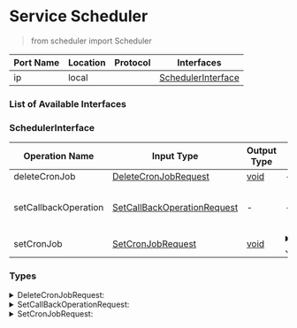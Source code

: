 # Service Scheduler

> from scheduler import Scheduler

| Port Name | Location | Protocol | Interfaces |
| --- | --- | --- | --- |
| ip | local | | <a href='#SchedulerInterface'>SchedulerInterface</a> |

### List of Available Interfaces

### SchedulerInterface

| Operation Name | Input Type | Output Type | Faults | Description |
| --- | --- | --- | --- | --- |
| deleteCronJob | <a href="#DeleteCronJobRequest">DeleteCronJobRequest</a> | <a href='#void'>void</a> | - |  |
| setCallbackOperation | <a href="#SetCallBackOperationRequest">SetCallBackOperationRequest</a> | - | - |  Set the callback operation name |
| setCronJob | <a href="#SetCronJobRequest">SetCronJobRequest</a> | <a href='#void'>void</a> | <details><summary>JobAlreadyExists</summary>void)</details> |  Set a new cron job |


### Types

<details>
<summary><span id="DeleteCronJobRequest">DeleteCronJobRequest: 
</span>
</summary>

##### Type Declaration
<pre>
void &#123;
&nbsp;&nbsp;jobName[1,1]: string // 
&nbsp;&nbsp;groupName[1,1]: string // 
&#125;
</pre>
</details>
<details>
<summary><span id="SetCallBackOperationRequest">SetCallBackOperationRequest: 
</span>
</summary>

##### Type Declaration
<pre>
void &#123;
&nbsp;&nbsp;operationName[1,1]: string // 
&#125;
</pre>
</details>
<details>
<summary><span id="SetCronJobRequest">SetCronJobRequest: 
</span>
</summary>

##### Type Declaration
<pre>
void &#123;
&nbsp;&nbsp;jobName[1,1]: string // 
&nbsp;&nbsp;cronSpecs[1,1]: void &#123;
&nbsp;&nbsp;&nbsp;&nbsp;dayOfWeek[1,1]: string // 
&nbsp;&nbsp;&nbsp;&nbsp;hour[1,1]: string // 
&nbsp;&nbsp;&nbsp;&nbsp;month[1,1]: string // 
&nbsp;&nbsp;&nbsp;&nbsp;dayOfMonth[1,1]: string // 
&nbsp;&nbsp;&nbsp;&nbsp;year[0,1]: string // 
&nbsp;&nbsp;&nbsp;&nbsp;second[1,1]: string // 
&nbsp;&nbsp;&nbsp;&nbsp;minute[1,1]: string // 
&nbsp;&nbsp;&#125; // 
&nbsp;&nbsp;groupName[1,1]: string // 
&#125;
</pre>
</details>
